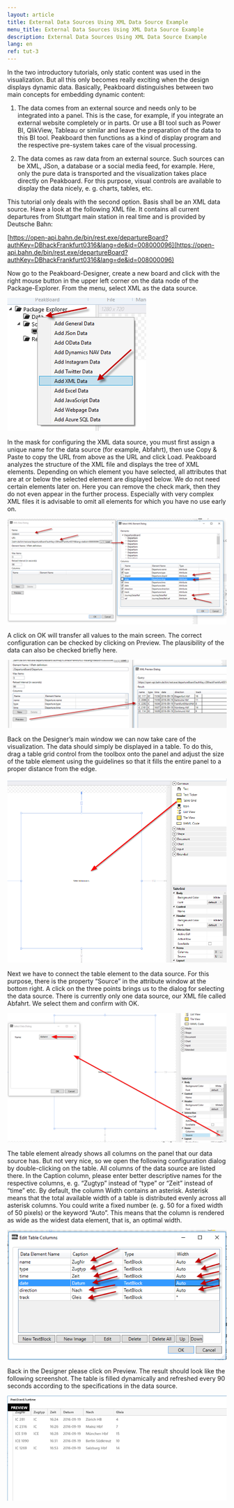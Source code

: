 ```yaml
---
layout: article
title: External Data Sources Using XML Data Source Example
menu_title: External Data Sources Using XML Data Source Example
description: External Data Sources Using XML Data Source Example
lang: en
ref: tut-3
---
```

In the two introductory tutorials, only static content was used in the visualization. But all this only becomes really exciting when the design displays dynamic data. Basically, Peakboard distinguishes between two main concepts for embedding dynamic content:

1. The data comes from an external source and needs only to be integrated into a panel. This is the case, for example, if you integrate an external website completely or in parts. Or use a BI tool such as Power BI, QlikView, Tableau or similar and leave the preparation of the data to this BI tool. Peakboard then functions as a kind of display program and the respective pre-system takes care of the visual processing.

2. The data comes as raw data from an external source. Such sources can be XML, JSon, a database or a social media feed, for example. Here, only the pure data is transported and the visualization takes place directly on Peakboard. For this purpose, visual controls are available to display the data nicely, e. g. charts, tables, etc.

This tutorial only deals with the second option. Basis shall be an XML data source. Have a look at the following XML file. It contains all current departures from Stuttgart main station in real time and is provided by Deutsche Bahn:

[https://open-api.bahn.de/bin/rest.exe/departureBoard?authKey=DBhackFrankfurt0316&lang=de&id=008000096](https://open-api.bahn.de/bin/rest.exe/departureBoard?authKey=DBhackFrankfurt0316&lang=de&id=008000096)

Now go to the Peakboard-Designer, create a new board and click with the right mouse button in the upper left corner on the data node of the Package-Explorer. From the menu, select XML as the data source.

![image_1](/assets/images/Tutorial/XML/tutorialexternedatenquelle01.png)

In the mask for configuring the XML data source, you must first assign a unique name for the data source (for example, Abfahrt), then use Copy & Paste to copy the URL from above as the URL and click Load. Peakboard analyzes the structure of the XML file and displays the tree of XML elements. Depending on which element you have selected, all attributes that are at or below the selected element are displayed below. We do not need certain elements later on. Here you can remove the check mark, then they do not even appear in the further process. Especially with very complex XML files it is advisable to omit all elements for which you have no use early on.

![image_1](/assets/images/Tutorial/XML/tutorialexternedatenquelle02.png)

A click on OK will transfer all values to the main screen. The correct configuration can be checked by clicking on Preview. The plausibility of the data can also be checked briefly here.

![image_1](/assets/images/Tutorial/XML/tutorialexternedatenquelle03.png)

Back on the Designer’s main window we can now take care of the visualization. The data should simply be displayed in a table. To do this, drag a table grid control from the toolbox onto the panel and adjust the size of the table element using the guidelines so that it fills the entire panel to a proper distance from the edge.

![image_1](/assets/images/Tutorial/XML/tutorialexternedatenquelle04.png)

Next we have to connect the table element to the data source. For this purpose, there is the property “Source” in the attribute window at the bottom right. A click on the three points brings us to the dialog for selecting the data source. There is currently only one data source, our XML file called Abfahrt. We select them and confirm with OK.

![image_1](/assets/images/Tutorial/XML/tutorialexternedatenquelle05.png)

The table element already shows all columns on the panel that our data source has. But not very nice, so we open the following configuration dialog by double-clicking on the table. All columns of the data source are listed there. In the Caption column, please enter better descriptive names for the respective columns, e. g. “Zugtyp” instead of “type” or “Zeit” instead of “time” etc. By default, the column Width contains an asterisk. Asterisk means that the total available width of a table is distributed evenly across all asterisk columns. You could write a fixed number (e. g. 50 for a fixed width of 50 pixels) or the keyword “Auto”. This means that the column is rendered as wide as the widest data element, that is, an optimal width.

![image_1](/assets/images/Tutorial/XML/tutorialexternedatenquelle06.png)

Back in the Designer please click on Preview. The result should look like the following screenshot. The table is filled dynamically and refreshed every 90 seconds according to the specifications in the data source.

![image_1](/assets/images/Tutorial/XML/tutorialexternedatenquelle07.png)
